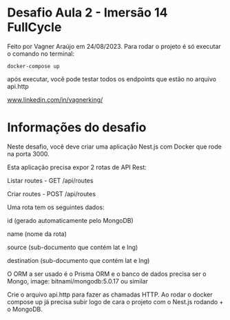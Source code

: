 # Desafio Aula 2 - Imersão 14 FullCycle
Feito por Vagner Araújo em 24/08/2023.
Para rodar o projeto é só executar o comando no terminal:

`docker-compose up`

após executar, você pode testar todos os endpoints que estão no arquivo api.http

www.linkedin.com/in/vagnerking/

# Informações do desafio

Neste desafio, você deve criar uma aplicação Nest.js com Docker que rode na porta 3000.

Esta aplicação precisa expor 2 rotas de API Rest:


Listar routes - GET /api/routes

Criar routes - POST /api/routes


Uma rota tem os seguintes dados:


id (gerado automaticamente pelo MongoDB)

name (nome da rota)

source (sub-documento que contém lat e lng)

destination (sub-documento que contém lat e lng)


O ORM a ser usado é o Prisma ORM e o banco de dados precisa ser o Mongo, image: bitnami/mongodb:5.0.17 ou similar


Crie o arquivo api.http para fazer as chamadas HTTP. Ao rodar o docker compose up já precisa subir logo de cara o projeto com o Nest.js rodando + o MongoDB.
